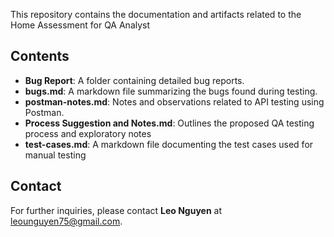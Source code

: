 This repository contains the documentation and artifacts related to the Home Assessment for QA Analyst

## Contents

* **Bug Report**: A folder containing detailed bug reports.
* **bugs.md**: A markdown file summarizing the bugs found during testing.
* **postman-notes.md**: Notes and observations related to API testing using Postman.
* **Process Suggestion and Notes.md**: Outlines the proposed QA testing process and exploratory notes
* **test-cases.md**: A markdown file documenting the test cases used for manual testing

## Contact

For further inquiries, please contact **Leo Nguyen** at [leounguyen75@gmail.com](leounguyen75@gmail.com).